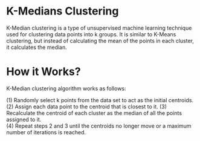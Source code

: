 # K-Medians Clustering
K-Median clustering is a type of unsupervised machine learning technique used for clustering data points into k groups. It is similar to K-Means clustering, but instead of calculating the mean of the points in each cluster, it calculates the median.

# How it Works? 
K-Median clustering algorithm works as follows:

(1) Randomly select k points from the data set to act as the initial centroids. 
(2) Assign each data point to the centroid that is closest to it. 
(3) Recalculate the centroid of each cluster as the median of all the points assigned to it.  
(4) Repeat steps 2 and 3 until the centroids no longer move or a maximum number of iterations is reached. 

